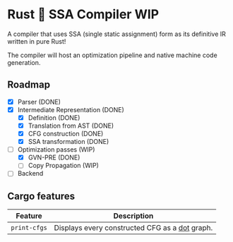 # Rust 🦀 SSA Compiler WIP

A compiler that uses SSA (single static assignment) form as its definitive IR written in pure Rust!

The compiler will host an optimization pipeline and native machine code generation.

## Roadmap

- [x] Parser (DONE)
- [x] Intermediate Representation (DONE)
    - [x] Definition (DONE)
    - [x] Translation from AST (DONE)
    - [x] CFG construction (DONE)
    - [x] SSA transformation (DONE)
- [ ] Optimization passes (WIP)
    - [x] GVN-PRE (DONE)
    - [ ] Copy Propagation (WIP)
- [ ] Backend

## Cargo features

| Feature | Description |
| --- | --- |
| `print-cfgs` | Displays every constructed CFG as a [dot](https://graphviz.org/doc/info/lang.html) graph. |
